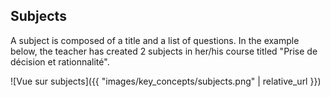 ## Subjects

A subject is composed of a title and a list of questions. In the example below, the teacher has created 2 subjects in her/his course
titled "Prise de décision et rationnalité".

![Vue sur subjects]({{ "images/key_concepts/subjects.png" | relative_url }})
